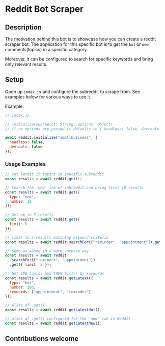 # Reddit Bot Scraper

## Description

The motivation behind this bot is to showcase how you can create a reddit scraper bot. The application for this specific bot is to get the `hot` or `new` comments(topics) in a specific category.

Moreover, it can be configured to search for specific keywords and bring only relevant results.

## Setup

Open up `index.js` and configure the subreddit to scrape from. See examples below for various ways to use it.

Example:

```javascript
// index.js

// initialize(subreddit: String, options: Object)
// if no options are passed it defaults to { headless: false, devtools: true}

await reddit.initialize("smallbusiness", {
  headless: false,
  devtools: false
});
```

### Usage Examples

```javascript
// Get latest 25 topics in specific subreddit
const results = await reddit.get();

// Search the 'new' tab of subreddit and bring first 10 results
const results = await reddit.get({
  type: "new",
  number: 10
});

// Get up to 5 results
const results = await reddit.get({
  limit: 5
});

// limit to 5 results matching keyword criteria
const results = await reddit.searchFor(["reminder", "appointment"]).get(5);

// Same as above in a more verbose way
const results = await reddit
  .searchFor(["reminder", "appointment"])
  .get({ limit: 5 });

// Get 100 topics and THEN filter by keywords
const results = await reddit.getLatest({
  type: "hot",
  number: 100,
  keywords: ["appointment", "reminder"]
});

// Alias of .get()
const results = await reddit.getLatestHot();

// Alias of .get() configured for the 'new' tab in Reddit
const results = await reddit.getLatestNew();
```

## Contributions welcome
